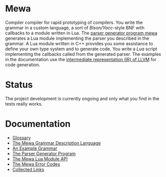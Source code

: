 # Mewa
Compiler compiler for rapid prototyping of compilers. You write the grammar in a custom language, a sort of _Bison/Yacc_-style BNF with callbacks to a module written in Lua.
The [parser generator program mewa](doc/program_mewa.pdf) generates a Lua module implementing the parser you described in the grammar.
A Lua module written in C++ provides you some assistance to define your own type system and to generate code. You write a _Lua_ script implementing the callbacks called from the generated parser.
The examples in the documentation use the [intermediate representation (IR) of LLVM](https://llvm.org/devmtg/2017-06/1-Davis-Chisnall-LLVM-2017.pdf) for code generation.

# Status
The project development is currently ongoing and only what you find in the tests really works.

# Documentation
* [Glossary](doc/glossary.md)
* [The Mewa Grammar Description Language](doc/grammar.md)
* [An Example Grammar](examples/language1.g)
* [The Parser Generator Program](doc/program_mewa.pdf)
* [The Mewa Lua Module API](doc/libmewa.md)
* [The Mewa Error Codes](doc/errorcodes.md)
* [Collected Links](doc/links.md)

